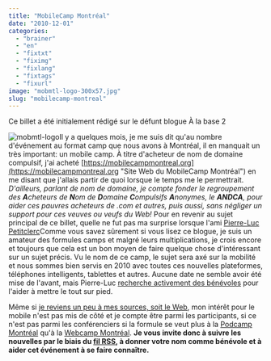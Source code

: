 ```yaml
---
title: "MobileCamp Montréal"
date: "2010-12-01"
categories: 
  - "brainer"
  - "en"
  - "fixtxt"
  - "fiximg"
  - "fixlang"
  - "fixtags"
  - "fixurl"
image: "mobmtl-logo-300x57.jpg"
slug: "mobilecamp-montreal"
---
```


Ce billet a été initialement rédigé sur le défunt blogue À la base 2

![](images/mobmtl-logo-300x57.jpg "mobmtl-logo")Il y a quelques mois, je me suis dit qu'au nombre d'événement au format camp que nous avons à Montréal, il en manquait un très important: un mobile camp. À titre d'acheteur de nom de domaine compulsif, j'ai acheté [https://mobilecampmontreal.org](https://mobilecampmontreal.org "Site Web du MobileCamp Montréal") en me disant que j'allais partir de quoi lorsque le temps me le permettrait. _D'ailleurs, parlant de nom de domaine, je compte fonder le regroupement des **A**cheteurs de **N**om de **D**omaine **C**ompulsifs **A**nonymes, le **ANDCA**, pour aider ces pauvres acheteurs de .com et autres, puis aussi, sans négliger un support pour ces veuves ou veufs du Web!_ Pour en revenir au sujet principal de ce billet, quelle ne fut pas ma surprise lorsque l'ami [Pierre-Luc Petitclerc](https://fusi0n.org/ "Blogue de Pierre-Luc Petitclerc")Comme vous savez sûrement si vous lisez ce blogue, je suis un amateur des formules camps et malgré leurs multiplications, je crois encore et toujours que cela est un bon moyen de faire quelque chose d'intéressant sur un sujet précis. Vu le nom de ce camp, le sujet sera axé sur la mobilité et nous sommes bien servis en 2010 avec toutes ces nouvelles plateformes, téléphones intelligents, tablettes et autres. Aucune date ne semble avoir été mise de l'avant, mais Pierre-Luc [recherche activement des bénévoles](https://mobilecampmontreal.org/organisation/appel-aux-benevoles/?lang=fr "Billet de MobileCamp Montréal sur l'appel aux bénévoles") pour l'aider à mettre le tout sur pied.

Même si [je reviens un peu à mes sources, soit le Web](https://fred.dev/le-roi-est-mort-vive-le-roi/ "Le roi est mort, vive le roi"), mon intérêt pour le mobile n'est pas mis de côté et je compte être parmi les participants, si ce n'est pas parmi les conférenciers si la formule se veut plus à la [Podcamp Montréal](https://podcampmontreal.org/ "Site Web de Podcamp Montréal") qu'à la [Webcamp Montréal](https://twitter.com/webcampmtl "Compte Twitter de Webcamp Montréal"). **Je vous invite donc à suivre les nouvelles par le biais du [fil RSS](https://mobilecampmontreal.org/feed/?lang=fr "Fil RSS du site MobileCamp Montréal"), à donner votre nom comme bénévole et à aider cet événement à se faire connaître.**
